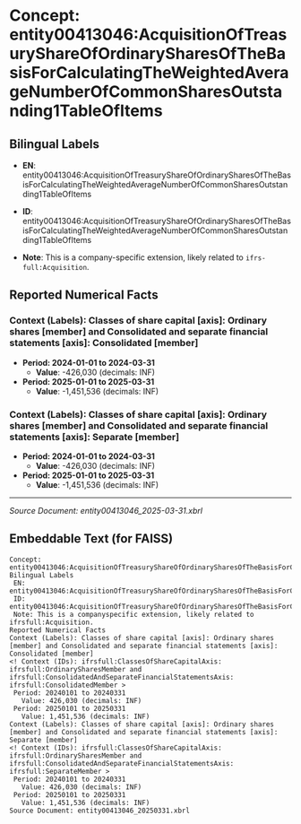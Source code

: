 # Concept: entity00413046:AcquisitionOfTreasuryShareOfOrdinarySharesOfTheBasisForCalculatingTheWeightedAverageNumberOfCommonSharesOutstanding1TableOfItems

## Bilingual Labels
- **EN**: entity00413046:AcquisitionOfTreasuryShareOfOrdinarySharesOfTheBasisForCalculatingTheWeightedAverageNumberOfCommonSharesOutstanding1TableOfItems

- **ID**: entity00413046:AcquisitionOfTreasuryShareOfOrdinarySharesOfTheBasisForCalculatingTheWeightedAverageNumberOfCommonSharesOutstanding1TableOfItems
- **Note**: This is a company-specific extension, likely related to `ifrs-full:Acquisition`.

## Reported Numerical Facts

### **Context (Labels): Classes of share capital [axis]: Ordinary shares [member] and Consolidated and separate financial statements [axis]: Consolidated [member]**
<!-- Context (IDs): ifrs-full:ClassesOfShareCapitalAxis: ifrs-full:OrdinarySharesMember and ifrs-full:ConsolidatedAndSeparateFinancialStatementsAxis: ifrs-full:ConsolidatedMember -->
- **Period: 2024-01-01 to 2024-03-31**
  - **Value**: -426,030 (decimals: INF)
- **Period: 2025-01-01 to 2025-03-31**
  - **Value**: -1,451,536 (decimals: INF)

### **Context (Labels): Classes of share capital [axis]: Ordinary shares [member] and Consolidated and separate financial statements [axis]: Separate [member]**
<!-- Context (IDs): ifrs-full:ClassesOfShareCapitalAxis: ifrs-full:OrdinarySharesMember and ifrs-full:ConsolidatedAndSeparateFinancialStatementsAxis: ifrs-full:SeparateMember -->
- **Period: 2024-01-01 to 2024-03-31**
  - **Value**: -426,030 (decimals: INF)
- **Period: 2025-01-01 to 2025-03-31**
  - **Value**: -1,451,536 (decimals: INF)

---
*Source Document: entity00413046_2025-03-31.xbrl*
## Embeddable Text (for FAISS)
```text
Concept: entity00413046:AcquisitionOfTreasuryShareOfOrdinarySharesOfTheBasisForCalculatingTheWeightedAverageNumberOfCommonSharesOutstanding1TableOfItems
Bilingual Labels
 EN: entity00413046:AcquisitionOfTreasuryShareOfOrdinarySharesOfTheBasisForCalculatingTheWeightedAverageNumberOfCommonSharesOutstanding1TableOfItems
 ID: entity00413046:AcquisitionOfTreasuryShareOfOrdinarySharesOfTheBasisForCalculatingTheWeightedAverageNumberOfCommonSharesOutstanding1TableOfItems
 Note: This is a companyspecific extension, likely related to ifrsfull:Acquisition.
Reported Numerical Facts
Context (Labels): Classes of share capital [axis]: Ordinary shares [member] and Consolidated and separate financial statements [axis]: Consolidated [member]
<! Context (IDs): ifrsfull:ClassesOfShareCapitalAxis: ifrsfull:OrdinarySharesMember and ifrsfull:ConsolidatedAndSeparateFinancialStatementsAxis: ifrsfull:ConsolidatedMember >
 Period: 20240101 to 20240331
   Value: 426,030 (decimals: INF)
 Period: 20250101 to 20250331
   Value: 1,451,536 (decimals: INF)
Context (Labels): Classes of share capital [axis]: Ordinary shares [member] and Consolidated and separate financial statements [axis]: Separate [member]
<! Context (IDs): ifrsfull:ClassesOfShareCapitalAxis: ifrsfull:OrdinarySharesMember and ifrsfull:ConsolidatedAndSeparateFinancialStatementsAxis: ifrsfull:SeparateMember >
 Period: 20240101 to 20240331
   Value: 426,030 (decimals: INF)
 Period: 20250101 to 20250331
   Value: 1,451,536 (decimals: INF)
Source Document: entity00413046_20250331.xbrl
```